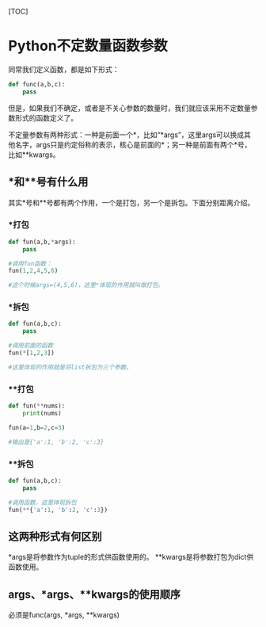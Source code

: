[TOC]

# Python不定数量函数参数

同常我们定义函数，都是如下形式：

```python
def func(a,b,c):
    pass
```

但是，如果我们不确定，或者是不关心参数的数量时，我们就应该采用不定数量参数形式的函数定义了。

不定量参数有两种形式：一种是前面一个\*，比如“\*args”，这里args可以换成其他名字，args只是约定俗称的表示，核心是前面的\*；另一种是前面有两个\*号，比如\*\*kwargs。

## *和**号有什么用

其实*号和**号都有两个作用，一个是打包，另一个是拆包。下面分别距离介绍。

### *打包

```python
def fun(a,b,*args):
    pass

#调用fun函数：
fun(1,2,4,5,6)

#这个时候args=(4,5,6)，这里*体现的作用就叫做打包。
```

### *拆包

```python
def fun(a,b,c):
    pass

#调用前面的函数
fun(*[1,2,3])

#这里体现的作用就是将list拆包为三个参数。
```

### **打包

```python
def fun(**nums):
    print(nums)

fun(a=1,b=2,c=3)

#输出是{'a':1, 'b':2, 'c':3}
```

### **拆包

```python
def fun(a,b,c):
    pass

#调用函数，这里体现拆包
fun(**{'a':1, 'b':2, 'c':3})
```

## 这两种形式有何区别

*args是将参数作为tuple的形式供函数使用的。
**kwargs是将参数打包为dict供函数使用。

## args、*args、**kwargs的使用顺序

必须是func(args, *args, **kwargs)
